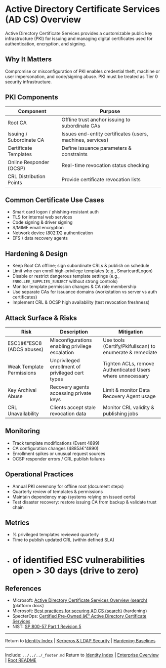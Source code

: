 ﻿---
Last Reviewed: 2025-09-03
Tags: pkI, certificates, ad-cs, security, hardening
---
# Active Directory Certificate Services (AD CS) Overview

Active Directory Certificate Services provides a customizable public key infrastructure (PKI) for issuing and managing digital certificates used for authentication, encryption, and signing.

## Why It Matters
Compromise or misconfiguration of PKI enables credential theft, machine or user impersonation, and code/signing abuse. PKI must be treated as Tier 0 security infrastructure.

## PKI Components
| Component | Purpose |
|-----------|---------|
| Root CA | Offline trust anchor issuing to subordinate CAs |
| Issuing / Subordinate CA | Issues end-entity certificates (users, machines, services) |
| Certificate Templates | Define issuance parameters & constraints |
| Online Responder (OCSP) | Real-time revocation status checking |
| CRL Distribution Points | Provide certificate revocation lists |

## Common Certificate Use Cases
- Smart card logon / phishing-resistant auth
- TLS for internal web services
- Code signing & driver signing
- S/MIME email encryption
- Network device (802.1X) authentication
- EFS / data recovery agents

## Hardening & Design
- Keep Root CA offline; sign subordinate CRLs & publish on schedule
- Limit who can enroll high-privilege templates (e.g., SmartcardLogon)
- Disable or restrict dangerous template settings (e.g., `ENROLLEE_SUPPLIES_SUBJECT` without strong controls)
- Monitor template permission changes & CA role membership
- Use separate CAs for issuance domains (workstation vs server vs auth certificates)
- Implement CRL & OCSP high availability (test revocation freshness)

## Attack Surface & Risks
| Risk | Description | Mitigation |
|------|-------------|------------|
| ESC1â€“ESC8 (ADCS abuses) | Misconfigurations enabling privilege escalation | Use tools (Certify/Pkifullscan) to enumerate & remediate |
| Weak Template Permissions | Unprivileged enrollment of privileged cert types | Tighten ACLs, remove Authenticated Users where unnecessary |
| Key Archival Abuse | Recovery agents accessing private keys | Limit & monitor Data Recovery Agent usage |
| CRL Unavailability | Clients accept stale revocation data | Monitor CRL validity & publishing jobs |

## Monitoring
- Track template modifications (Event 4899)
- CA configuration changes (4885â€“4890)
- Enrollment spikes or unusual request sources
- OCSP responder errors / CRL publish failures

## Operational Practices
- Annual PKI ceremony for offline root (document steps)
- Quarterly review of templates & permissions
- Maintain dependency map (systems relying on issued certs)
- Test disaster recovery: restore issuing CA from backup & validate trust chain

## Metrics
- % privileged templates reviewed quarterly
- Time to publish updated CRL (within defined SLA)
- # of identified ESC vulnerabilities open > 30 days (drive to zero)

## References
- Microsoft: [Active Directory Certificate Services Overview (search)](https://learn.microsoft.com/en-us/search/?q=active%20directory%20certificate%20services) (platform docs)
- Microsoft: [Best practices for securing AD CS (search)](https://learn.microsoft.com/en-us/search/?q=securing%20active%20directory%20certificate%20services) (hardening)
- SpecterOps: [Certified Pre-Owned â€“ Active Directory Certificate Services](https://posts.specterops.io/certified-pre-owned-d95910965cd2)
- NIST: [SP 800-57 Part 1 Revision 5](https://csrc.nist.gov/publications/detail/sp/800-57-part-1/rev-5/final)

---
Return to [Identity Index](../_index.md) | [Kerberos & LDAP Security](kerberos-ldap-security.md) | [Hardening Baselines](ad-hardening-baselines.md)

---
Include: `../../../_footer.md`
Return to [Identity Index](../_index.md) | [Enterprise Overview](../_index.md) | [Root README](../../README.md)
